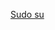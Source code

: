 [Sudo su ](https://github.com/jaiswaladi246/DevOps_Shack_Ultimate_Pipeline_12_march/blob/main/PHASE-1/2.%20K8-Setup.md)
